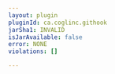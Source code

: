 ```yaml
---
layout: plugin
pluginId: ca.coglinc.githook
jarSha1: INVALID
isJarAvailable: false
error: NONE
violations: []

---
```

